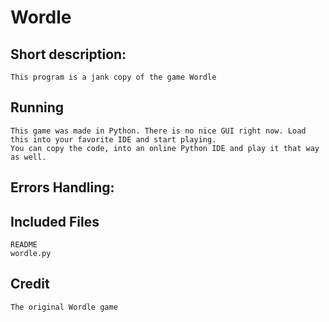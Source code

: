 # Wordle

## Short description:
	This program is a jank copy of the game Wordle

## Running
	This game was made in Python. There is no nice GUI right now. Load this into your favorite IDE and start playing.
	You can copy the code, into an online Python IDE and play it that way as well.

## Errors Handling:


## Included Files
	README
	wordle.py

## Credit
	The original Wordle game	
